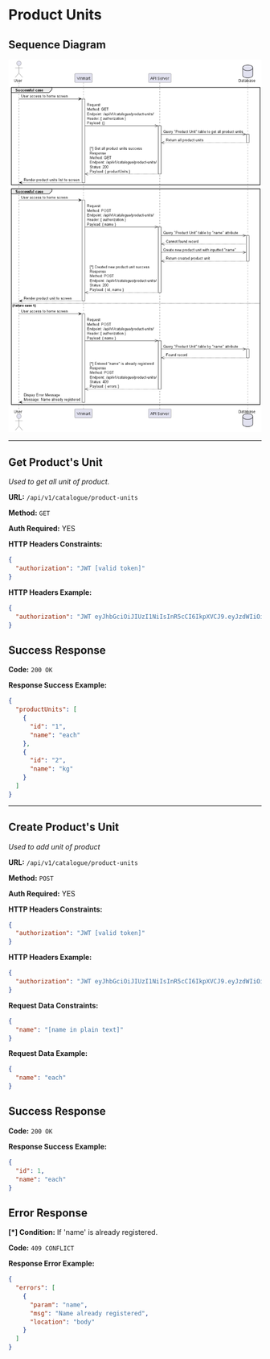 # Product Units

## Sequence Diagram

![image info](./assets/product-units.png)

---

## Get Product's Unit

_Used to get all unit of product._

**URL:** `/api/v1/catalogue/product-units`

**Method:** `GET`

**Auth Required:** YES

**HTTP Headers Constraints:**

```json
{
  "authorization": "JWT [valid token]"
}
```

**HTTP Headers Example:**

```json
{
  "authorization": "JWT eyJhbGciOiJIUzI1NiIsInR5cCI6IkpXVCJ9.eyJzdWIiOiIxMjM0NTY3ODkwIiwibmFtZSI6IkpvaG4gRG9lIiwiaWF0IjoxNTE2MjM5MDIyfQ.SflKxwRJSMeKKF2QT4fwpMeJf36POk6yJV_adQssw5c"
}
```

## Success Response

**Code:** `200 OK`

**Response Success Example:**

```json
{
  "productUnits": [
    {
      "id": "1",
      "name": "each"
    },
    {
      "id": "2",
      "name": "kg"
    }
  ]
}
```

---

## Create Product's Unit

_Used to add unit of product_

**URL:** `/api/v1/catalogue/product-units`

**Method:** `POST`

**Auth Required:** YES

**HTTP Headers Constraints:**

```json
{
  "authorization": "JWT [valid token]"
}
```

**HTTP Headers Example:**

```json
{
  "authorization": "JWT eyJhbGciOiJIUzI1NiIsInR5cCI6IkpXVCJ9.eyJzdWIiOiIxMjM0NTY3ODkwIiwibmFtZSI6IkpvaG4gRG9lIiwiaWF0IjoxNTE2MjM5MDIyfQ.SflKxwRJSMeKKF2QT4fwpMeJf36POk6yJV_adQssw5c"
}
```

**Request Data Constraints:**

```json
{
  "name": "[name in plain text]"
}
```

**Request Data Example:**

```json
{
  "name": "each"
}
```

## Success Response

**Code:** `200 OK`

**Response Success Example:**

```json
{
  "id": 1,
  "name": "each"
}
```

## Error Response

**[*] Condition:** If 'name' is already registered.

**Code:** `409 CONFLICT`

**Response Error Example:**

```json
{
  "errors": [
    {
      "param": "name",
      "msg": "Name already registered",
      "location": "body"
    }
  ]
}
```
